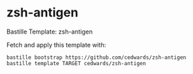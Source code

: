 # zsh-antigen
Bastille Template: zsh-antigen

Fetch and apply this template with:

```shell
bastille bootstrap https://github.com/cedwards/zsh-antigen
bastille template TARGET cedwards/zsh-antigen
```
